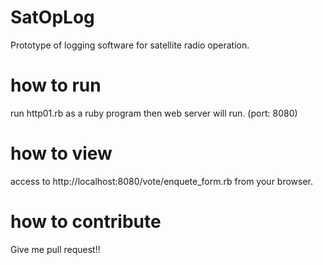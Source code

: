 # SatOpLog
Prototype of logging software for satellite radio operation.

# how to run
run http01.rb as a ruby program then web server will run.
(port: 8080)

# how to view
access to http://localhost:8080/vote/enquete_form.rb from your browser.

# how to contribute
Give me pull request!!
